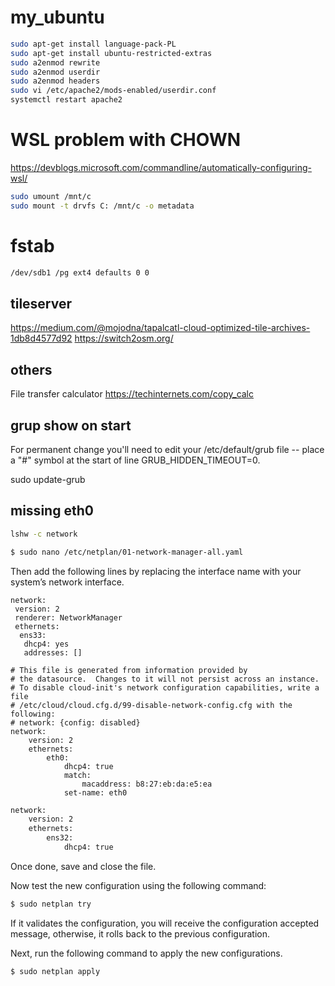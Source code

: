 # my_ubuntu

```bash
sudo apt-get install language-pack-PL 
sudo apt-get install ubuntu-restricted-extras
sudo a2enmod rewrite
sudo a2enmod userdir
sudo a2enmod headers
sudo vi /etc/apache2/mods-enabled/userdir.conf
systemctl restart apache2
```

# WSL problem with CHOWN
https://devblogs.microsoft.com/commandline/automatically-configuring-wsl/
```bash
sudo umount /mnt/c
sudo mount -t drvfs C: /mnt/c -o metadata
```
# fstab
```bash
/dev/sdb1 /pg ext4 defaults 0 0
```

## tileserver
https://medium.com/@mojodna/tapalcatl-cloud-optimized-tile-archives-1db8d4577d92
https://switch2osm.org/


## others
File transfer calculator https://techinternets.com/copy_calc

## grup show on start

For permanent change you'll need to edit your /etc/default/grub file -- place a "#" symbol at the start of line GRUB_HIDDEN_TIMEOUT=0.

sudo update-grub

## missing eth0

```bash 
lshw -c network
``` 

```bash 
$ sudo nano /etc/netplan/01-network-manager-all.yaml
``` 
Then add the following lines by replacing the interface name with your system’s network interface.

``` 
network:
 version: 2
 renderer: NetworkManager
 ethernets:
  ens33:
   dhcp4: yes
   addresses: []
```    
```
# This file is generated from information provided by
# the datasource.  Changes to it will not persist across an instance.
# To disable cloud-init's network configuration capabilities, write a file
# /etc/cloud/cloud.cfg.d/99-disable-network-config.cfg with the following:
# network: {config: disabled}
network:
    version: 2
    ethernets:
        eth0:
            dhcp4: true
            match:
                macaddress: b8:27:eb:da:e5:ea
            set-name: eth0
```   
```bash
network:
    version: 2
    ethernets:
        ens32:
            dhcp4: true
```   
   
   
Once done, save and close the file.

Now test the new configuration using the following command:

```bash 
$ sudo netplan try
``` 
If it validates the configuration, you will receive the configuration accepted message, otherwise, it rolls back to the previous configuration.

Next, run the following command to apply the new configurations.

```bash 
$ sudo netplan apply
``` 
